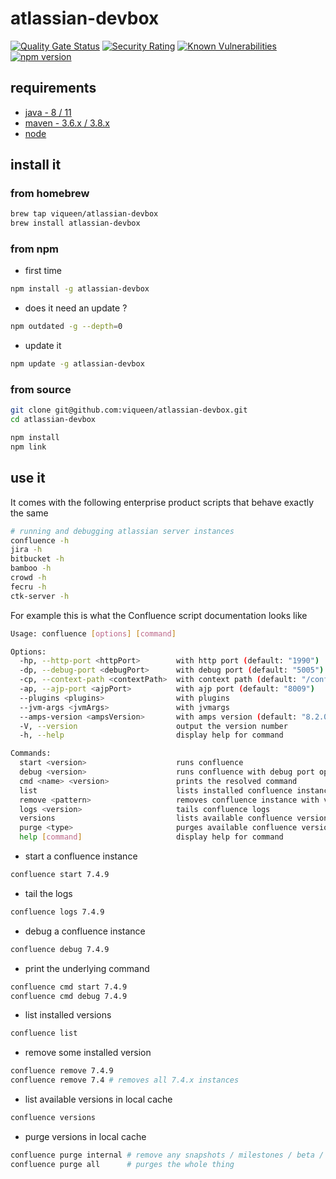 # atlassian-devbox

[![Quality Gate Status](https://sonarcloud.io/api/project_badges/measure?project=viqueen_atlassian-devbox&metric=alert_status)](https://sonarcloud.io/dashboard?id=viqueen_atlassian-devbox)
[![Security Rating](https://sonarcloud.io/api/project_badges/measure?project=viqueen_atlassian-devbox&metric=security_rating)](https://sonarcloud.io/dashboard?id=viqueen_atlassian-devbox)
[![Known Vulnerabilities](https://snyk.io/test/github/viqueen/atlassian-devbox/badge.svg?targetFile=package.json)](https://snyk.io/test/github/viqueen/atlassian-devbox?targetFile=package.json)
[![npm version](https://badge.fury.io/js/atlassian-devbox.svg)](https://badge.fury.io/js/atlassian-devbox)

## requirements

* [java - 8 / 11](https://adoptopenjdk.net/)
* [maven - 3.6.x / 3.8.x](https://maven.apache.org/install.html)
* [node](https://nodejs.org/en/)

## install it

### from homebrew

```bash
brew tap viqueen/atlassian-devbox
brew install atlassian-devbox
```

### from npm

* first time
```bash
npm install -g atlassian-devbox
```

* does it need an update ?
```bash
npm outdated -g --depth=0
```

* update it
```bash
npm update -g atlassian-devbox
```

### from source

```bash
git clone git@github.com:viqueen/atlassian-devbox.git
cd atlassian-devbox

npm install
npm link
```

## use it

It comes with the following enterprise product scripts that behave exactly the same

```bash
# running and debugging atlassian server instances
confluence -h
jira -h
bitbucket -h
bamboo -h
crowd -h
fecru -h
ctk-server -h
```

For example this is what the Confluence script documentation looks like

```bash
Usage: confluence [options] [command]

Options:
  -hp, --http-port <httpPort>        with http port (default: "1990")
  -dp, --debug-port <debugPort>      with debug port (default: "5005")
  -cp, --context-path <contextPath>  with context path (default: "/confluence")
  -ap, --ajp-port <ajpPort>          with ajp port (default: "8009")
  --plugins <plugins>                with plugins
  --jvm-args <jvmArgs>               with jvmargs
  --amps-version <ampsVersion>       with amps version (default: "8.2.0")
  -V, --version                      output the version number
  -h, --help                         display help for command

Commands:
  start <version>                    runs confluence
  debug <version>                    runs confluence with debug port open
  cmd <name> <version>               prints the resolved command
  list                               lists installed confluence instances
  remove <pattern>                   removes confluence instance with version matching given pattern
  logs <version>                     tails confluence logs
  versions                           lists available confluence versions in local maven repo
  purge <type>                       purges available confluence versions in local maven repo
  help [command]                     display help for command
```

* start a confluence instance
```bash
confluence start 7.4.9
```

* tail the logs
```bash
confluence logs 7.4.9
```

* debug a confluence instance
```bash
confluence debug 7.4.9
```

* print the underlying command
```bash
confluence cmd start 7.4.9
confluence cmd debug 7.4.9
```

* list installed versions
```bash
confluence list
```

* remove some installed version
```bash
confluence remove 7.4.9
confluence remove 7.4 # removes all 7.4.x instances
```

* list available versions in local cache
```bash
confluence versions
```

* purge versions in local cache
```bash
confluence purge internal # remove any snapshots / milestones / beta / release candidates
confluence purge all      # purges the whole thing
```
